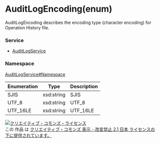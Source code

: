 # AuditLogEncoding(enum)
AuditLogEncoding describes the encoding type (character encoding) for Operation History file.<br>

### Service
+ [AuditLogService](../../services/AuditLogService.md)

### Namespace
[AuditLogService#Namespace](../../services/AuditLogService.md#namespace)

| Enumeration | Type | Description |
|---|---|---|
| SJIS | xsd:string | SJIS |
| UTF_8 | xsd:string | UTF_8 |
| UTF_16LE | xsd:string | UTF_16LE |

<a rel="license" href="http://creativecommons.org/licenses/by-nd/2.1/jp/"><img alt="クリエイティブ・コモンズ・ライセンス" style="border-width:0" src="https://i.creativecommons.org/l/by-nd/2.1/jp/88x31.png" /></a><br />この 作品 は <a rel="license" href="http://creativecommons.org/licenses/by-nd/2.1/jp/">クリエイティブ・コモンズ 表示 - 改変禁止 2.1 日本 ライセンスの下に提供されています。</a>

